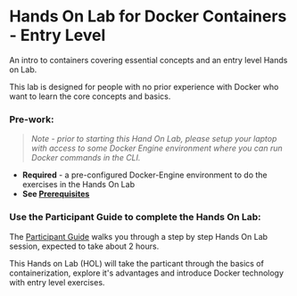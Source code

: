# Hands On Lab for Docker Containers - Entry Level

An intro to containers covering essential concepts and an entry level Hands on Lab.  

This lab is designed for people with no prior experience with Docker who want to learn the core concepts and basics.

### Pre-work:

> *Note - prior to starting this Hand On Lab, please setup your laptop with access to some Docker Engine environment where you can run Docker commands in the CLI.*

* **Required** - a pre-configured Docker-Engine environment to do the exercises in the Hands On Lab
* **See [Prerequisites](../master/Prerequisites.md)**


### Use the Participant Guide to complete the Hands On Lab:

The [Participant Guide](../master/Participant-Guide.md) walks you through a step by step Hands On Lab session, expected to take about 2 hours.   

This Hands on Lab (HOL) will take the particant through the basics of containerization, explore it's advantages and introduce Docker technology with entry level exercises.
